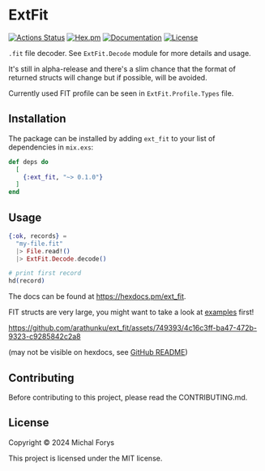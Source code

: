 # ExtFit

[![Actions Status](https://github.com/arathunku/ext_fit/actions/workflows/elixir-build-and-test.yml/badge.svg)](https://github.com/arathunku/ext_fit/actions/workflows/elixir-build-and-test.yml) 
[![Hex.pm](https://img.shields.io/hexpm/v/ext_fit.svg?style=flat)](https://hex.pm/packages/ext_fit)
[![Documentation](https://img.shields.io/badge/hex-docs-lightgreen.svg?style=flat)](https://hexdocs.pm/ext_fit)
[![License](https://img.shields.io/hexpm/l/ext_fit.svg?style=flat)](https://github.com/arathunku/ext_fit/blob/main/LICENSE.md)

<!-- @moduledoc -->

`.fit` file decoder. See `ExtFit.Decode` module for more details and usage.

It's still in alpha-release and there's a slim chance that the format of returned
structs will change but if possible, will be avoided.

Currently used FIT profile can be seen in `ExtFit.Profile.Types` file.

## Installation

The package can be installed by adding `ext_fit` to your list of dependencies in `mix.exs`:

```elixir
def deps do
  [
    {:ext_fit, "~> 0.1.0"}
  ]
end
```

## Usage

```elixir
{:ok, records} =
  "my-file.fit"
  |> File.read!()
  |> ExtFit.Decode.decode()

# print first record
hd(record)
```

The docs can be found at <https://hexdocs.pm/ext_fit>.

FIT structs are very large, you might want to take a look at
[examples](https://github.com/arathunku/ext_fit/tree/main/examples) first!

https://github.com/arathunku/ext_fit/assets/749393/4c16c3ff-ba47-472b-9323-c9285842c2a8

(may not be visible on hexdocs, see [GitHub README](https://github.com/arathunku/ext_fit/tree/main?tab=readme-ov-file#usage))

## Contributing

Before contributing to this project, please read the CONTRIBUTING.md.

## License

Copyright © 2024 Michal Forys

This project is licensed under the MIT license.

